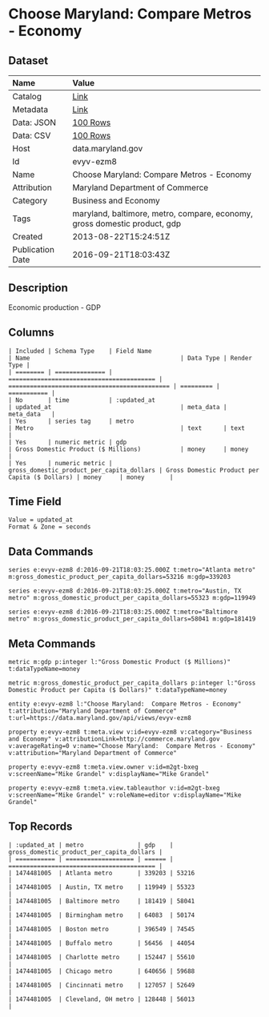 # Choose Maryland: Compare Metros - Economy

## Dataset

| Name | Value |
| :--- | :---- |
| Catalog | [Link](https://catalog.data.gov/dataset/choose-maryland-compare-metros-economy) |
| Metadata | [Link](https://data.maryland.gov/api/views/evyv-ezm8) |
| Data: JSON | [100 Rows](https://data.maryland.gov/api/views/evyv-ezm8/rows.json?max_rows=100) |
| Data: CSV | [100 Rows](https://data.maryland.gov/api/views/evyv-ezm8/rows.csv?max_rows=100) |
| Host | data.maryland.gov |
| Id | evyv-ezm8 |
| Name | Choose Maryland: Compare Metros - Economy |
| Attribution | Maryland Department of Commerce |
| Category | Business and Economy |
| Tags | maryland, baltimore, metro, compare, economy, gross domestic product, gdp |
| Created | 2013-08-22T15:24:51Z |
| Publication Date | 2016-09-21T18:03:43Z |

## Description

Economic production - GDP

## Columns

```ls
| Included | Schema Type    | Field Name                                | Name                                          | Data Type | Render Type |
| ======== | ============== | ========================================= | ============================================= | ========= | =========== |
| No       | time           | :updated_at                               | updated_at                                    | meta_data | meta_data   |
| Yes      | series tag     | metro                                     | Metro                                         | text      | text        |
| Yes      | numeric metric | gdp                                       | Gross Domestic Product ($ Millions)           | money     | money       |
| Yes      | numeric metric | gross_domestic_product_per_capita_dollars | Gross Domestic Product per Capita ($ Dollars) | money     | money       |
```

## Time Field

```ls
Value = updated_at
Format & Zone = seconds
```

## Data Commands

```ls
series e:evyv-ezm8 d:2016-09-21T18:03:25.000Z t:metro="Atlanta metro" m:gross_domestic_product_per_capita_dollars=53216 m:gdp=339203

series e:evyv-ezm8 d:2016-09-21T18:03:25.000Z t:metro="Austin, TX metro" m:gross_domestic_product_per_capita_dollars=55323 m:gdp=119949

series e:evyv-ezm8 d:2016-09-21T18:03:25.000Z t:metro="Baltimore metro" m:gross_domestic_product_per_capita_dollars=58041 m:gdp=181419
```

## Meta Commands

```ls
metric m:gdp p:integer l:"Gross Domestic Product ($ Millions)" t:dataTypeName=money

metric m:gross_domestic_product_per_capita_dollars p:integer l:"Gross Domestic Product per Capita ($ Dollars)" t:dataTypeName=money

entity e:evyv-ezm8 l:"Choose Maryland:  Compare Metros - Economy" t:attribution="Maryland Department of Commerce" t:url=https://data.maryland.gov/api/views/evyv-ezm8

property e:evyv-ezm8 t:meta.view v:id=evyv-ezm8 v:category="Business and Economy" v:attributionLink=http://commerce.maryland.gov v:averageRating=0 v:name="Choose Maryland:  Compare Metros - Economy" v:attribution="Maryland Department of Commerce"

property e:evyv-ezm8 t:meta.view.owner v:id=m2gt-bxeg v:screenName="Mike Grandel" v:displayName="Mike Grandel"

property e:evyv-ezm8 t:meta.view.tableauthor v:id=m2gt-bxeg v:screenName="Mike Grandel" v:roleName=editor v:displayName="Mike Grandel"
```

## Top Records

```ls
| :updated_at | metro               | gdp    | gross_domestic_product_per_capita_dollars | 
| =========== | =================== | ====== | ========================================= | 
| 1474481005  | Atlanta metro       | 339203 | 53216                                     | 
| 1474481005  | Austin, TX metro    | 119949 | 55323                                     | 
| 1474481005  | Baltimore metro     | 181419 | 58041                                     | 
| 1474481005  | Birmingham metro    | 64083  | 50174                                     | 
| 1474481005  | Boston metro        | 396549 | 74545                                     | 
| 1474481005  | Buffalo metro       | 56456  | 44054                                     | 
| 1474481005  | Charlotte metro     | 152447 | 55610                                     | 
| 1474481005  | Chicago metro       | 640656 | 59688                                     | 
| 1474481005  | Cincinnati metro    | 127057 | 52649                                     | 
| 1474481005  | Cleveland, OH metro | 128448 | 56013                                     | 
```